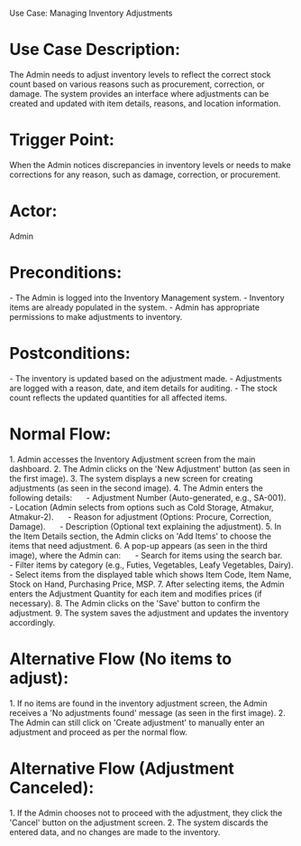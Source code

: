 ﻿Use Case: Managing Inventory Adjustments
# **Use Case Description:**
The Admin needs to adjust inventory levels to reflect the correct stock count based on various reasons such as procurement, correction, or damage. The system provides an interface where adjustments can be created and updated with item details, reasons, and location information.
# **Trigger Point:**
When the Admin notices discrepancies in inventory levels or needs to make corrections for any reason, such as damage, correction, or procurement.
# **Actor:**
Admin
# **Preconditions:**
\- The Admin is logged into the Inventory Management system.
\- Inventory items are already populated in the system.
\- Admin has appropriate permissions to make adjustments to inventory.
# **Postconditions:**
\- The inventory is updated based on the adjustment made.
\- Adjustments are logged with a reason, date, and item details for auditing.
\- The stock count reflects the updated quantities for all affected items.
# **Normal Flow:**
1\. Admin accesses the Inventory Adjustment screen from the main dashboard.
2\. The Admin clicks on the 'New Adjustment' button (as seen in the first image).
3\. The system displays a new screen for creating adjustments (as seen in the second image).
4\. The Admin enters the following details:
`   `- Adjustment Number (Auto-generated, e.g., SA-001).
`   `- Location (Admin selects from options such as Cold Storage, Atmakur, Atmakur-2).
`   `- Reason for adjustment (Options: Procure, Correction, Damage).
`   `- Description (Optional text explaining the adjustment).
5\. In the Item Details section, the Admin clicks on 'Add Items' to choose the items that need adjustment.
6\. A pop-up appears (as seen in the third image), where the Admin can:
`   `- Search for items using the search bar.
`   `- Filter items by category (e.g., Futies, Vegetables, Leafy Vegetables, Dairy).
`   `- Select items from the displayed table which shows Item Code, Item Name, Stock on Hand, Purchasing Price, MSP.
7\. After selecting items, the Admin enters the Adjustment Quantity for each item and modifies prices (if necessary).
8\. The Admin clicks on the 'Save' button to confirm the adjustment.
9\. The system saves the adjustment and updates the inventory accordingly.
# **Alternative Flow (No items to adjust):**
1\. If no items are found in the inventory adjustment screen, the Admin receives a 'No adjustments found' message (as seen in the first image).
2\. The Admin can still click on 'Create adjustment' to manually enter an adjustment and proceed as per the normal flow.
# **Alternative Flow (Adjustment Canceled):**
1\. If the Admin chooses not to proceed with the adjustment, they click the 'Cancel' button on the adjustment screen.
2\. The system discards the entered data, and no changes are made to the inventory.

